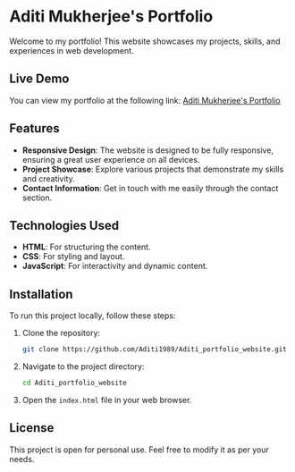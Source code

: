 # Aditi Mukherjee's Portfolio

Welcome to my portfolio! This website showcases my projects, skills, and experiences in web development.

## Live Demo

You can view my portfolio at the following link: [Aditi Mukherjee's Portfolio](https://aditimukherjeeportfolio.netlify.app/)

## Features

- **Responsive Design**: The website is designed to be fully responsive, ensuring a great user experience on all devices.
- **Project Showcase**: Explore various projects that demonstrate my skills and creativity.
- **Contact Information**: Get in touch with me easily through the contact section.

## Technologies Used

- **HTML**: For structuring the content.
- **CSS**: For styling and layout.
- **JavaScript**: For interactivity and dynamic content.

## Installation

To run this project locally, follow these steps:

1. Clone the repository:
   ```bash
   git clone https://github.com/Aditi1989/Aditi_portfolio_website.git
   ```
2. Navigate to the project directory:
   ```bash
   cd Aditi_portfolio_website
   ```
3. Open the `index.html` file in your web browser.

## License

This project is open for personal use. Feel free to modify it as per your needs.

